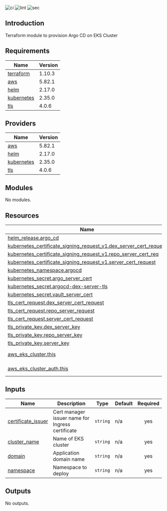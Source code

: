 ![ci](https://github.com/LogisticsPet/terraform-aws-argo-cd/actions/workflows/ci.yml/badge.svg?branch=main)
![lint](https://github.com/LogisticsPet/terraform-aws-argo-cd/actions/workflows/lint.yml/badge.svg?branch=main)
![sec](https://github.com/LogisticsPet/terraform-aws-argo-cd/actions/workflows/tfsec.yml/badge.svg?branch=main)

## Introduction
Terraform module to provision Argo CD on EKS Cluster

<!-- BEGIN_TF_DOCS -->
## Requirements

| Name | Version |
|------|---------|
| <a name="requirement_terraform"></a> [terraform](#requirement\_terraform) | 1.10.3 |
| <a name="requirement_aws"></a> [aws](#requirement\_aws) | 5.82.1 |
| <a name="requirement_helm"></a> [helm](#requirement\_helm) | 2.17.0 |
| <a name="requirement_kubernetes"></a> [kubernetes](#requirement\_kubernetes) | 2.35.0 |
| <a name="requirement_tls"></a> [tls](#requirement\_tls) | 4.0.6 |

## Providers

| Name | Version |
|------|---------|
| <a name="provider_aws"></a> [aws](#provider\_aws) | 5.82.1 |
| <a name="provider_helm"></a> [helm](#provider\_helm) | 2.17.0 |
| <a name="provider_kubernetes"></a> [kubernetes](#provider\_kubernetes) | 2.35.0 |
| <a name="provider_tls"></a> [tls](#provider\_tls) | 4.0.6 |

## Modules

No modules.

## Resources

| Name | Type |
|------|------|
| [helm_release.argo_cd](https://registry.terraform.io/providers/hashicorp/helm/2.17.0/docs/resources/release) | resource |
| [kubernetes_certificate_signing_request_v1.dex_server_cert_request](https://registry.terraform.io/providers/hashicorp/kubernetes/2.35.0/docs/resources/certificate_signing_request_v1) | resource |
| [kubernetes_certificate_signing_request_v1.repo_server_cert_req](https://registry.terraform.io/providers/hashicorp/kubernetes/2.35.0/docs/resources/certificate_signing_request_v1) | resource |
| [kubernetes_certificate_signing_request_v1.server_cert_request](https://registry.terraform.io/providers/hashicorp/kubernetes/2.35.0/docs/resources/certificate_signing_request_v1) | resource |
| [kubernetes_namespace.argocd](https://registry.terraform.io/providers/hashicorp/kubernetes/2.35.0/docs/resources/namespace) | resource |
| [kubernetes_secret.argo_server_cert](https://registry.terraform.io/providers/hashicorp/kubernetes/2.35.0/docs/resources/secret) | resource |
| [kubernetes_secret.argocd-dex-server-tls](https://registry.terraform.io/providers/hashicorp/kubernetes/2.35.0/docs/resources/secret) | resource |
| [kubernetes_secret.vault_server_cert](https://registry.terraform.io/providers/hashicorp/kubernetes/2.35.0/docs/resources/secret) | resource |
| [tls_cert_request.dex_server_cert_request](https://registry.terraform.io/providers/hashicorp/tls/4.0.6/docs/resources/cert_request) | resource |
| [tls_cert_request.repo_server_request](https://registry.terraform.io/providers/hashicorp/tls/4.0.6/docs/resources/cert_request) | resource |
| [tls_cert_request.server_cert_request](https://registry.terraform.io/providers/hashicorp/tls/4.0.6/docs/resources/cert_request) | resource |
| [tls_private_key.dex_server_key](https://registry.terraform.io/providers/hashicorp/tls/4.0.6/docs/resources/private_key) | resource |
| [tls_private_key.repo_server_key](https://registry.terraform.io/providers/hashicorp/tls/4.0.6/docs/resources/private_key) | resource |
| [tls_private_key.server_key](https://registry.terraform.io/providers/hashicorp/tls/4.0.6/docs/resources/private_key) | resource |
| [aws_eks_cluster.this](https://registry.terraform.io/providers/hashicorp/aws/5.82.1/docs/data-sources/eks_cluster) | data source |
| [aws_eks_cluster_auth.this](https://registry.terraform.io/providers/hashicorp/aws/5.82.1/docs/data-sources/eks_cluster_auth) | data source |

## Inputs

| Name | Description | Type | Default | Required |
|------|-------------|------|---------|:--------:|
| <a name="input_certificate_issuer"></a> [certificate\_issuer](#input\_certificate\_issuer) | Cert manager issuer name for Ingress certificate | `string` | n/a | yes |
| <a name="input_cluster_name"></a> [cluster\_name](#input\_cluster\_name) | Name of EKS cluster | `string` | n/a | yes |
| <a name="input_domain"></a> [domain](#input\_domain) | Application domain name | `string` | n/a | yes |
| <a name="input_namespace"></a> [namespace](#input\_namespace) | Namespace to deploy | `string` | n/a | yes |

## Outputs

No outputs.
<!-- END_TF_DOCS -->
